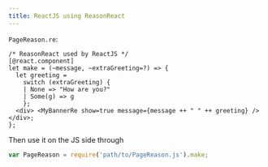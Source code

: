 ```yaml
---
title: ReactJS using ReasonReact
---
```


`PageReason.re`:

```reason
/* ReasonReact used by ReactJS */
[@react.component]
let make = (~message, ~extraGreeting=?) => {
  let greeting =
    switch (extraGreeting) {
    | None => "How are you?"
    | Some(g) => g
    };
  <div> <MyBannerRe show=true message={message ++ " " ++ greeting} /> </div>;
};
```

Then use it on the JS side through

```javascript
var PageReason = require('path/to/PageReason.js').make;
```
